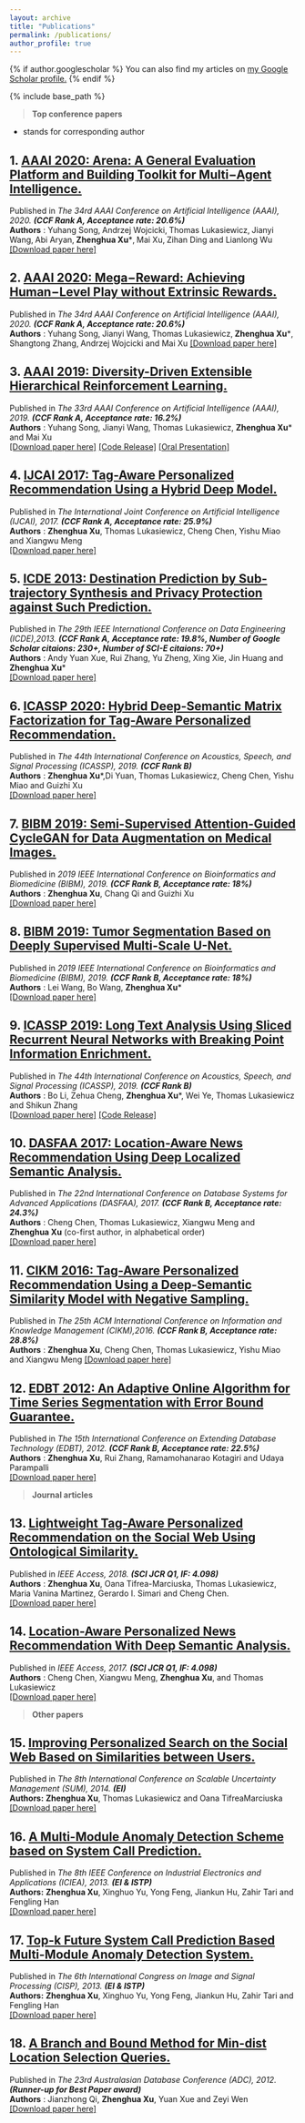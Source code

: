 ```yaml
---
layout: archive
title: "Publications"
permalink: /publications/
author_profile: true
---
```


{% if author.googlescholar %}
  You can also find my articles on <u><a href="{{author.googlescholar}}">my Google Scholar profile</a>.</u>
{% endif %}

{% include base_path %}


>**Top conference papers**

* stands for corresponding author

## 1. [AAAI 2020: Arena: A General Evaluation Platform and Building Toolkit for Multi−Agent Intelligence.](https://zhx-hebut.github.io/publication/AAAI2020_Arena)  
Published in *The 34rd AAAI Conference on Artificial Intelligence (AAAI), 2020. **(CCF Rank A, Acceptance rate: 20.6%)***  
**Authors** : Yuhang Song‚ Andrzej Wojcicki‚ Thomas Lukasiewicz‚ Jianyi Wang‚ Abi Aryan‚ **Zhenghua Xu***‚ Mai Xu‚ Zihan Ding and Lianlong Wu  
[[Download paper here]](http://zhx-hebut.github.io/files/2020_AAAI_Arena.pdf)

## 2. [AAAI 2020: Mega−Reward: Achieving Human−Level Play without Extrinsic Rewards.](https://zhx-hebut.github.io/publication/AAAI2020_Mega-Reward)  
Published in *The 34rd AAAI Conference on Artificial Intelligence (AAAI), 2020. **(CCF Rank A, Acceptance rate: 20.6%)***  
**Authors** : Yuhang Song‚ Jianyi Wang‚ Thomas Lukasiewicz‚ **Zhenghua Xu***‚ Shangtong Zhang‚ Andrzej Wojcicki and Mai Xu
[[Download paper here]](http://zhx-hebut.github.io/files/2020_AAAI_Mega-Reward.pdf)

## 3. [AAAI 2019: Diversity-Driven Extensible Hierarchical Reinforcement Learning.](https://zhx-hebut.github.io/publication/AAAI2019)  
Published in *The 33rd AAAI Conference on Artificial Intelligence (AAAI), 2019. **(CCF Rank A, Acceptance rate: 16.2%)***  
**Authors** : Yuhang Song, Jianyi Wang, Thomas Lukasiewicz, **Zhenghua Xu*** and Mai Xu  
[[Download paper here]](http://zhx-hebut.github.io/files/AAAI2019.pdf)  [[Code Release]](https://github.com/YuhangSong/DEHRL)    [[Oral Presentation]](https://docs.google.com/presentation/d/18olkElCpJoE0iPnyS6DpE8zH8I3mggcCvcWI5yJDJkI/edit#slide=id.p3)

## 4. [IJCAI 2017: Tag-Aware Personalized Recommendation Using a Hybrid Deep Model.](https://zhx-hebut.github.io/publication/IJCAI2017)  
Published in *The International Joint Conference on Artificial Intelligence (IJCAI), 2017. **(CCF Rank A, Acceptance rate: 25.9%)***  
**Authors** : **Zhenghua Xu**, Thomas Lukasiewicz, Cheng Chen, Yishu Miao and Xiangwu Meng  
[[Download paper here]](https://www.ijcai.org/proceedings/2017/0446.pdf)

## 5. [ICDE 2013: Destination Prediction by Sub-trajectory Synthesis and Privacy Protection against Such Prediction.](https://zhx-hebut.github.io/publication/ICDE2013)
Published in *The 29th IEEE International Conference on Data Engineering (ICDE),2013. **(CCF Rank A, Acceptance rate: 19.8%, Number of Google Scholar citaions: 230+, Number of SCI-E citaions: 70+)***  
**Authors** : Andy Yuan Xue, Rui Zhang, Yu Zheng, Xing Xie, Jin Huang and **Zhenghua Xu***  
[[Download paper here]](http://zhx-hebut.github.io/files/ICDE2013.pdf)

## 6. [ICASSP 2020: Hybrid Deep-Semantic Matrix Factorization for Tag-Aware Personalized Recommendation.](https://zhx-hebut.github.io/publication/BIBM2019_QI)   
Published in *The 44th International Conference on Acoustics, Speech, and Signal Processing (ICASSP), 2019. **(CCF Rank B)***  
**Authors** : **Zhenghua Xu***,Di Yuan, Thomas Lukasiewicz, Cheng Chen, Yishu Miao and Guizhi Xu  
[[Download paper here]](http://zhx-hebut.github.io/files/2020_ICASSP'20.pdf)

## 7. [BIBM 2019: Semi-Supervised Attention-Guided CycleGAN for Data Augmentation on Medical Images.](https://zhx-hebut.github.io/publication/BIBM2019_QI)   
Published in *2019 IEEE International Conference on Bioinformatics and Biomedicine (BIBM), 2019. **(CCF Rank B, Acceptance rate: 18%)***  
**Authors** : **Zhenghua Xu**, Chang Qi and Guizhi Xu  
[[Download paper here]](http://zhx-hebut.github.io/files/BIBM2019QI.pdf)

## 8. [BIBM 2019: Tumor Segmentation Based on Deeply Supervised Multi-Scale U-Net.](https://zhx-hebut.github.io/publication/BIBM2019_WANG)   
Published in *2019 IEEE International Conference on Bioinformatics and Biomedicine (BIBM), 2019. **(CCF Rank B, Acceptance rate: 18%)***  
**Authors** : Lei Wang, Bo Wang, **Zhenghua Xu***  
[[Download paper here]](http://zhx-hebut.github.io/files/BIBM2019WANG.pdf)

## 9. [ICASSP 2019: Long Text Analysis Using Sliced Recurrent Neural Networks with Breaking Point Information Enrichment.](https://zhx-hebut.github.io/publication/ICASSP2019)   
Published in *The 44th International Conference on Acoustics, Speech, and Signal Processing (ICASSP), 2019. **(CCF Rank B)***  
**Authors** : Bo Li, Zehua Cheng, **Zhenghua Xu***, Wei Ye, Thomas Lukasiewicz and Shikun Zhang  
[[Download paper here]](http://zhx-hebut.github.io/files/ICASSP2019.pdf)  [[Code Release]](https://github.com/limberc/BPIE-BiSRNN)  

## 10. [DASFAA 2017: Location-Aware News Recommendation Using Deep Localized Semantic Analysis.](https://zhx-hebut.github.io/publication/DASFAA2017)  
Published in *The 22nd International Conference on Database Systems for Advanced Applications (DASFAA), 2017. **(CCF Rank B, Acceptance rate: 24.3%)***  
**Authors** : Cheng Chen, Thomas Lukasiewicz, Xiangwu Meng and **Zhenghua Xu** (co-first author, in alphabetical order)  
[[Download paper here]](http://zhx-hebut.github.io/files/DASFAA2017.pdf)  

## 11. [CIKM 2016: Tag-Aware Personalized Recommendation Using a Deep-Semantic Similarity Model with Negative Sampling.](https://zhx-hebut.github.io/publication/CIKM2016)   
Published in *The 25th ACM International Conference on Information and Knowledge Management (CIKM),2016. **(CCF Rank B, Acceptance rate: 28.8%)***  
**Authors** : **Zhenghua Xu**, Cheng Chen, Thomas Lukasiewicz, Yishu Miao and Xiangwu Meng
[[Download paper here]](http://zhx-hebut.github.io/files/CIKM2016.pdf)

## 12. [EDBT 2012: An Adaptive Online Algorithm for Time Series Segmentation with Error Bound Guarantee.](https://zhx-hebut.github.io/publication/EDBT2012)   
Published in *The 15th International Conference on Extending Database Technology (EDBT), 2012. **(CCF Rank B, Acceptance rate: 22.5%)***  
**Authors** : **Zhenghua Xu**, Rui Zhang, Ramamohanarao Kotagiri and Udaya Parampalli  
[[Download paper here]](https://people.eng.unimelb.edu.au/zr/publications/EDBT2012_OnlineSeriesSegmentation.pdf)  

>**Journal articles**  

## 13. [Lightweight Tag-Aware Personalized Recommendation on the Social Web Using Ontological Similarity.](https://zhx-hebut.github.io/publication/Access2018)  
Published in *IEEE Access, 2018. **(SCI JCR Q1, IF: 4.098)***  
**Authors** : **Zhenghua Xu**, Oana Tifrea-Marciuska, Thomas Lukasiewicz, Maria Vanina Martinez, Gerardo I. Simari and Cheng Chen.  
[[Download paper here]](https://ieeexplore.ieee.org/stamp/stamp.jsp?tp=&arnumber=8396258)  

## 14. [Location-Aware Personalized News Recommendation With Deep Semantic Analysis.](https://zhx-hebut.github.io/publication/Access2017)  
Published in *IEEE Access, 2017. **(SCI JCR Q1, IF: 4.098)***  
**Authors** : Cheng Chen, Xiangwu Meng, **Zhenghua Xu**, and Thomas Lukasiewicz  
[[Download paper here]](https://ieeexplore.ieee.org/stamp/stamp.jsp?tp=&arnumber=7823033)

>**Other papers**  

## 15. [Improving Personalized Search on the Social Web Based on Similarities between Users.](https://zhx-hebut.github.io/publication/SUM)
Published in *The 8th International Conference on Scalable Uncertainty Management (SUM), 2014. **(EI)***  
**Authors:** **Zhenghua Xu**, Thomas Lukasiewicz and Oana TifreaMarciuska  
[[Download paper here]](http://zhx-hebut.github.io/files/SUM.pdf)

## 16. [A Multi-Module Anomaly Detection Scheme based on System Call Prediction.](https://zhx-hebut.github.io/publication/ICIEA)
Published in *The 8th IEEE Conference on Industrial Electronics and Applications (ICIEA), 2013. **(EI & ISTP)***  
**Authors:** **Zhenghua Xu**, Xinghuo Yu, Yong Feng, Jiankun Hu, Zahir Tari and Fengling Han   
[[Download paper here]](http://zhx-hebut.github.io/files/ICIEA.pdf)  

## 17. [Top-k Future System Call Prediction Based Multi-Module Anomaly Detection System.](https://zhx-hebut.github.io/publication/CISP)
Published in *The 6th International Congress on Image and Signal Processing (CISP), 2013. **(EI & ISTP)***  
**Authors:** **Zhenghua Xu**, Xinghuo Yu, Yong Feng, Jiankun Hu, Zahir Tari and Fengling Han  
[[Download paper here]](http://zhx-hebut.github.io/files/CISP.pdf)  

## 18. [A Branch and Bound Method for Min-dist Location Selection Queries.](https://zhx-hebut.github.io/publication/ADC2012)
Published in *The 23rd Australasian Database Conference (ADC), 2012. **(Runner-up for Best Paper award)***  
**Authors** : Jianzhong Qi, **Zhenghua Xu**, Yuan Xue and Zeyi Wen  
[[Download paper here]](http://zhx-hebut.github.io/files/ADC2012.pdf)
